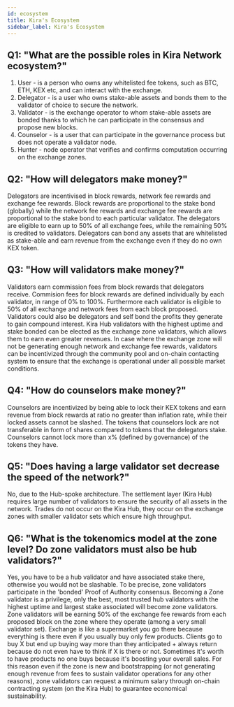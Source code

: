 ```yaml
---
id: ecosystem
title: Kira's Ecosystem
sidebar_label: Kira's Ecosystem
---
```

## Q1: "What are the possible roles in Kira Network ecosystem?"
1. User - is a person who owns any whitelisted fee tokens, such as BTC, ETH, KEX etc,
and can interact with the exchange.
2. Delegator - is a user who owns stake-able assets and bonds them to the validator of
choice to secure the network.
3. Validator - is the exchange operator to whom stake-able assets are bonded thanks to
which he can participate in the consensus and propose new blocks.
4. Counselor - is a user that can participate in the governance process but does not
operate a validator node.
5. Hunter - node operator that verifies and confirms computation occurring on the exchange
zones.

## Q2: "How will delegators make money?"
Delegators are incentivised in block rewards, network fee rewards and exchange fee
rewards. Block rewards are proportional to the stake bond (globally) while the network fee
rewards and exchange fee rewards are proportional to the stake bond to each particular
validator. The delegators are eligible to earn up to 50% of all exchange fees, while the remaining
50% is credited to validators. Delegators can bond any assets that are whitelisted as stake-able
and earn revenue from the exchange even if they do no own KEX token.

## Q3: "How will validators make money?"
Validators earn commission fees from block rewards that delegators receive. Commision
fees for block rewards are defined individually by each validator, in range of 0% to 100%.
Furthermore each validator is eligible to 50% of all exchange and network fees from each block
proposed. Validators could also be delegators and self bond the profits they generate to gain
compound interest. Kira Hub validators with the highest uptime and stake bonded can be
elected as the exchange zone validators, which allows them to earn even greater revenues. In
case where the exchange zone will not be generating enough network and exchange fee
rewards, validators can be incentivized through the community pool and on-chain contacting
system to ensure that the exchange is operational under all possible market conditions.

## Q4: "How do counselors make money?"
Counselors are incentivized by being able to lock their KEX tokens and earn revenue
from block rewards at ratio no greater than inflation rate, while their locked assets cannot be
slashed. The tokens that counselors lock are not transferable in form of shares compared to
tokens that the delegators stake. Counselors cannot lock more than x% (defined by
governance) of the tokens they have.


## Q5: "Does having a large validator set decrease the speed of the network?"
No, due to the Hub-spoke architecture. The settlement layer (Kira Hub) requires large
number of validators to ensure the security of all assets in the network. Trades do not occur on the Kira Hub, they occur on the exchange zones with smaller validator sets which ensure high
throughput.

## Q6: "What is the tokenomics model at the zone level? Do zone validators must also be hub validators?"
Yes, you have to be a hub validator and have associated stake there, otherwise you 
would not be slashable. To be precise, zone validators participate in the 'bonded' Proof of
Authority consensus.
Becoming a Zone validator is a privilege, only the best, most trusted hub validators with the
highest uptime and largest stake associated will become zone validators. Zone validators will be
earning 50% of the exchange fee rewards from each proposed block on the zone where they
operate (among a very small validator set). 
Exchange is like a supermarket you go there because everything is there even if you usually
buy only few products. Clients go to buy X but end up buying way more than they anticipated +
always return because do not even have to think if X is there or not. Sometimes it's worth to
have products no one buys because it's boosting your overall sales. For this reason even if the
zone is new and bootstrapping (or not generating enough revenue from fees to sustain validator
operations for any other reasons), zone validators can request a minimum salary through
on-chain contracting system (on the Kira Hub) to guarantee economical sustainability.